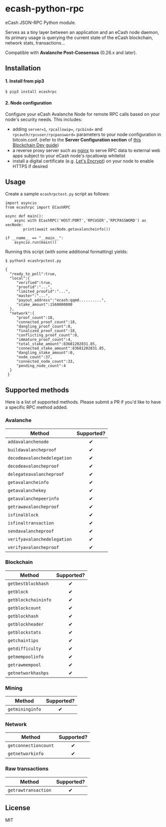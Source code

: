 # ecash-python-rpc
eCash JSON-RPC Python module.

Serves as a tiny layer between an application and an eCash node daemon, its primary usage
is querying the current state of the eCash blockchain, network stats, transactions...

Compatible with **Avalanche Post-Consensus** (0.26.x and later).


## Installation

#### 1. Install from pip3
```bash
$ pip3 install ecashrpc
```

#### 2. Node configuration
Configure your eCash Avalanche Node for remote RPC calls based on your node's security needs. This includes:
- adding `server=1`, `rpcallowip=`, `rpcbind=` and `rpcauth/rpcuser/rpcpassword=` parameters to your node configuration in bitcoin.conf. (refer to the **Server Configuration section** of [this Blockchain Dev guide](https://www.buildblockchain.tech/blog/btc-node-developers-guide))
- a reverse proxy server such as [nginx](http://nginx.org/) to serve RPC data to external web apps subject to your eCash node's rpcallowip whitelist
- install a digital certificate (e.g. [Let's Encrypt](https://letsencrypt.org)) on your node to enable HTTPS if desired


## Usage

Create a sample `ecashrpctest.py` script as follows:
```
import asyncio
from ecashrpc import ECashRPC

async def main():
    async with ECashRPC('HOST:PORT','RPCUSER','RPCPASSWORD') as xecNode:
        print(await xecNode.getavalancheinfo())

if __name__ == "__main__":
    asyncio.run(main())
```

Running this script (with some additional formatting) yields:
```
$ python3 ecashrpctest.py

{
  "ready_to_poll":true,
  "local":{
     "verified":true,
     "proofid":"...",
     "limited_proofid":"...",
     "master":"...",
     "payout_address":"ecash:qqmd..........",
     "stake_amount":1560000000
  },
  "network":{
     "proof_count":18,
     "connected_proof_count":18,
     "dangling_proof_count":0,
     "finalized_proof_count":18,
     "conflicting_proof_count":0,
     "immature_proof_count":4,
     "total_stake_amount":83681202831.85,
     "connected_stake_amount":83681202831.85,
     "dangling_stake_amount":0,
     "node_count":37,
     "connected_node_count":33,
     "pending_node_count":4
  }
 }
```

## Supported methods
Here is a list of supported methods. Please submit a PR if you'd like to have a specific RPC method added.

### Avalanche

|   Method   |   Supported?     |
|------------|:----------------:|
| `addavalanchenode` | ✔ |
| `buildavalancheproof` | ✔ |
| `decodeavalanchedelegation` | ✔ |
| `decodeavalancheproof` | ✔ |
| `delegateavalancheproof` | ✔ |
| `getavalancheinfo` | ✔ |
| `getavalanchekey` | ✔ |
| `getavalanchepeerinfo` | ✔ |
| `getrawavalancheproof` | ✔ |
| `isfinalblock` | ✔ |
| `isfinaltransaction` | ✔ |
| `sendavalancheproof` | ✔ |
| `verifyavalanchedelegation` | ✔ |
| `verifyavalancheproof` | ✔ |

### Blockchain

|   Method   |   Supported?     |
|------------|:----------------:|
| `getbestblockhash` | ✔ |
| `getblock` | ✔ |
| `getblockchaininfo` | ✔ |
| `getblockcount` | ✔ |
| `getblockhash` | ✔ |
| `getblockheader` | ✔ |
| `getblockstats` | ✔ |
| `getchaintips` | ✔ |
| `getdifficulty` | ✔ |
| `getmempoolinfo` | ✔ |
| `getrawmempool` | ✔ |
| `getnetworkhashps` | ✔ |

### Mining

|   Method   |   Supported?     |
|------------|:----------------:|
| `getmininginfo` | ✔ |

### Network

|   Method   |   Supported?     |
|------------|:----------------:|
| `getconnectioncount` | ✔ |
| `getnetworkinfo` | ✔ |

### Raw transactions

|   Method   |   Supported?     |
|------------|:----------------:|
| `getrawtransaction` | ✔ |



## License
MIT
